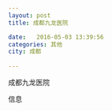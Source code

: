 ```yaml
--- 
layout: post 
title: 成都九龙医院

date:   2016-05-03 13:39:56 
categories: 其他  
city: 成都
  
--- 
```

   
成都九龙医院

信息


